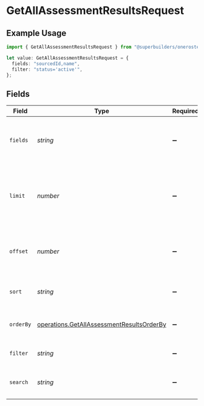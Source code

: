 # GetAllAssessmentResultsRequest

## Example Usage

```typescript
import { GetAllAssessmentResultsRequest } from "@superbuilders/oneroster/models/operations";

let value: GetAllAssessmentResultsRequest = {
  fields: "sourcedId,name",
  filter: "status='active'",
};
```

## Fields

| Field                                                                                                  | Type                                                                                                   | Required                                                                                               | Description                                                                                            | Example                                                                                                |
| ------------------------------------------------------------------------------------------------------ | ------------------------------------------------------------------------------------------------------ | ------------------------------------------------------------------------------------------------------ | ------------------------------------------------------------------------------------------------------ | ------------------------------------------------------------------------------------------------------ |
| `fields`                                                                                               | *string*                                                                                               | :heavy_minus_sign:                                                                                     | Comma-separated list of fields to include in the response                                              | sourcedId,name                                                                                         |
| `limit`                                                                                                | *number*                                                                                               | :heavy_minus_sign:                                                                                     | The maximum number of items to return in the paginated response                                        | 100                                                                                                    |
| `offset`                                                                                               | *number*                                                                                               | :heavy_minus_sign:                                                                                     | The number of items to skip in the paginated response                                                  | 0                                                                                                      |
| `sort`                                                                                                 | *string*                                                                                               | :heavy_minus_sign:                                                                                     | The field to sort the response by                                                                      |                                                                                                        |
| `orderBy`                                                                                              | [operations.GetAllAssessmentResultsOrderBy](../../models/operations/getallassessmentresultsorderby.md) | :heavy_minus_sign:                                                                                     | The order to sort the response by                                                                      |                                                                                                        |
| `filter`                                                                                               | *string*                                                                                               | :heavy_minus_sign:                                                                                     | The filter to apply to the response                                                                    | status='active'                                                                                        |
| `search`                                                                                               | *string*                                                                                               | :heavy_minus_sign:                                                                                     | The search query to apply to the response                                                              |                                                                                                        |